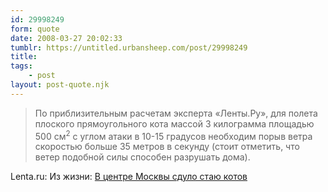```yaml
---
id: 29998249
form: quote
date: 2008-03-27 20:02:33
tumblr: https://untitled.urbansheep.com/post/29998249
title: 
tags:
    - post
layout: post-quote.njk
---
```


<blockquote>
По приблизительным расчетам эксперта «Ленты.Ру», для полета плоского прямоугольного кота массой 3 килограмма площадью 500 см<sup>2</sup> с углом атаки в 10-15 градусов необходим порыв ветра скоростью больше 35 метров в секунду (стоит отметить, что ветер подобной силы способен разрушать дома).
</blockquote>

Lenta.ru: Из жизни: <a href="http://lenta.ru/news/2008/03/26/cats/">В центре Москвы сдуло стаю котов</a>
